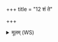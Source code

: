 +++
title = "12 शं ते"

+++
<details><summary>मूलम् (WS)</summary>

शं ते अस्तु मतस्नाभ्यां शं य क्लेशं तलीभ्यौ ।  
शं ते पृष्टिभ्यो मज्जभ्यः शमस्तु तन्वे तवं ॥ १३ ॥
</details>